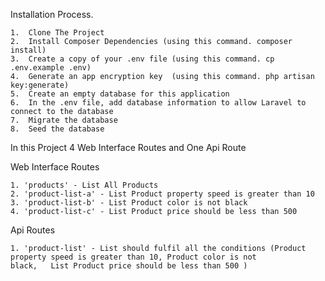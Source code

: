 Installation Process.

    1.  Clone The Project
    2.  Install Composer Dependencies (using this command. composer install)
    3.  Create a copy of your .env file (using this command. cp .env.example .env)
    4.  Generate an app encryption key  (using this command. php artisan key:generate)
    5.  Create an empty database for this application 
    6.  In the .env file, add database information to allow Laravel to connect to the database
    7.  Migrate the database
    8.  Seed the database
    
In this Project 4 Web Interface Routes and One Api Route

Web Interface Routes 

    1. 'products' - List All Products
    2. 'product-list-a' - List Product property speed is greater than 10 
    3. 'product-list-b' - List Product color is not black
    4. 'product-list-c' - List Product price should be less than 500

Api Routes 

    1. 'product-list' - List should fulfil all the conditions (Product property speed is greater than 10, Product color is not                         black,   List Product price should be less than 500 )

